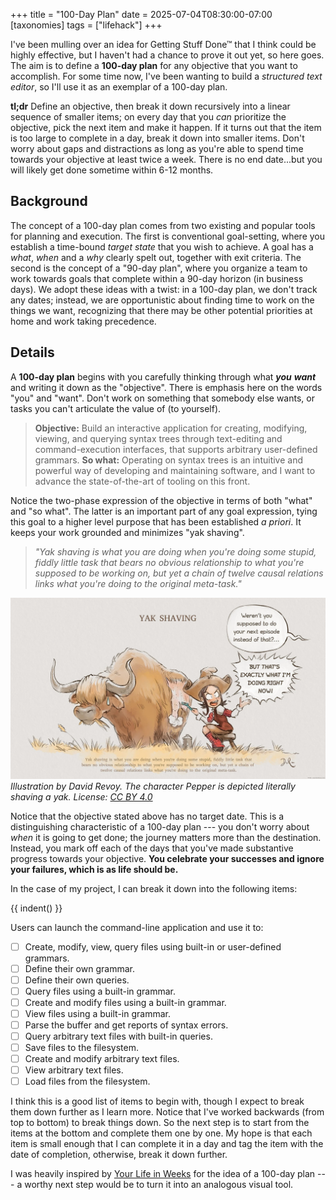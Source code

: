 +++
title = "100-Day Plan"
date = 2025-07-04T08:30:00-07:00
[taxonomies]
tags = ["lifehack"]
+++

I've been mulling over an idea for Getting Stuff Done™ that I think could be highly effective, but I
haven't had a chance to prove it out yet, so here goes. The aim is to define a **100-day plan** for
any objective that you want to accomplish. For some time now, I've been wanting to build a
*structured text editor*, so I'll use it as an exemplar of a 100-day plan.

**tl;dr** Define an objective, then break it down recursively into a linear sequence of smaller
items; on every day that you *can* prioritize the objective, pick the next item and make it happen.
If it turns out that the item is too large to complete in a day, break it down into smaller items.
Don't worry about gaps and distractions as long as you're able to spend time towards your objective
at least twice a week. There is no end date...but you will likely get done sometime within 6-12
months.

## Background

The concept of a 100-day plan comes from two existing and popular tools for planning and execution.
The first is conventional goal-setting, where you establish a time-bound *target state* that you
wish to achieve. A goal has a *what*, *when* and a *why* clearly spelt out, together with exit
criteria. The second is the concept of a "90-day plan", where you organize a team to work towards
goals that complete within a 90-day horizon (in business days). We adopt these ideas with a twist:
in a 100-day plan, we don't track any dates; instead, we are opportunistic about finding time to
work on the things we want, recognizing that there may be other potential priorities at home and
work taking precedence.

## Details

A **100-day plan** begins with you carefully thinking through what ***you*** ***want*** and writing
it down as the "objective". There is emphasis here on the words "you" and "want". Don't work on
something that somebody else wants, or tasks you can't articulate the value of (to yourself).

> **Objective:** Build an interactive application for creating, modifying, viewing, and querying
> syntax trees through text-editing and command-execution interfaces, that supports arbitrary
> user-defined grammars. **So what:** Operating on syntax trees is an intuitive and powerful way of
> developing and maintaining software, and I want to advance the state-of-the-art of tooling on this
> front.

Notice the two-phase expression of the objective in terms of both "what" and "so what". The latter
is an important part of any goal expression, tying this goal to a higher level purpose that has been
established *a priori*. It keeps your work grounded and minimizes "yak shaving".

> *"Yak shaving is what you are doing when you're doing some stupid, fiddly little task that bears no
> obvious relationship to what you're supposed to be working on, but yet a chain of twelve causal
> relations links what you're doing to the original meta-task."*

![Yak Shaving](yak-shaving.webp "Yak Shaving")
<em>Illustration by David Revoy. The character Pepper is depicted literally shaving a yak. License:
[CC BY 4.0](https://creativecommons.org/licenses/by/4.0/)</em>

Notice that the objective stated above has no target date. This is a distinguishing characteristic
of a 100-day plan --- you don't worry about *when* it is going to get done; the journey matters more
than the destination. Instead, you mark off each of the days that you've made substantive progress
towards your objective. **You celebrate your successes and ignore your failures, which is as life
should be.**

In the case of my project, I can break it down into the following items:

{{ indent() }}

Users can launch the command-line application and use it to:

- [ ] Create, modify, view, query files using built-in or user-defined grammars.
- [ ] Define their own grammar.
- [ ] Define their own queries.
- [ ] Query files using a built-in grammar.
- [ ] Create and modify files using a built-in grammar.
- [ ] View files using a built-in grammar.
- [ ] Parse the buffer and get reports of syntax errors.
- [ ] Query arbitrary text files with built-in queries.
- [ ] Save files to the filesystem.
- [ ] Create and modify arbitrary text files.
- [ ] View arbitrary text files.
- [ ] Load files from the filesystem.

I think this is a good list of items to begin with, though I expect to break them down further as I
learn more. Notice that I've worked backwards (from top to bottom) to break things down. So the next
step is to start from the items at the bottom and complete them one by one. My hope is that each
item is small enough that I can complete it in a day and tag the item with the date of completion,
otherwise, break it down further.

I was heavily inspired by [Your Life in Weeks](https://www.bryanbraun.com/your-life/weeks.html) for
the idea of a 100-day plan --- a worthy next step would be to turn it into an analogous visual tool.
